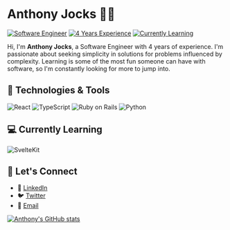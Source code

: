 # Anthony Jocks :man_technologist:

[![Software Engineer](https://img.shields.io/badge/Software%20Engineer-blue)](https://github.com/AnthonyJocks) [![4 Years Experience](https://img.shields.io/badge/Experience-4%20Years-brightgreen)](https://github.com/AnthonyJocks) [![Currently Learning](https://img.shields.io/badge/Learning-SvelteKit-orange)](https://github.com/AnthonyJocks)

Hi, I'm **Anthony Jocks**, a Software Engineer with 4 years of experience. I'm passionate about seeking simplicity in solutions for problems influenced by complexity. Learning is some of the most fun someone can have with software, so I'm constantly looking for more to jump into.

## :toolbox: Technologies & Tools

![React](https://img.shields.io/badge/-React-61DAFB?logo=React&logoColor=white&style=for-the-badge) ![TypeScript](https://img.shields.io/badge/-TypeScript-007ACC?logo=TypeScript&logoColor=white&style=for-the-badge) ![Ruby on Rails](https://img.shields.io/badge/-Ruby%20on%20Rails-CC0000?logo=Ruby%20on%20Rails&logoColor=white&style=for-the-badge) ![Python](https://img.shields.io/badge/-Python-3776AB?logo=Python&logoColor=white&style=for-the-badge)

## :computer: Currently Learning

![SvelteKit](https://img.shields.io/badge/-SvelteKit-FF3E00?logo=Svelte&logoColor=white&style=for-the-badge)

## :handshake: Let's Connect

- :briefcase: [LinkedIn](https://www.linkedin.com/in/antjocks/)
- :bird: [Twitter](https://twitter.com/antjocks)
- :email: [Email](mailto:ajocks@hey.com)

[![Anthony's GitHub stats](https://github-readme-stats.vercel.app/api?username=antjocks&theme=gruvbox)](https://github.com/anuraghazra/github-readme-stats)
